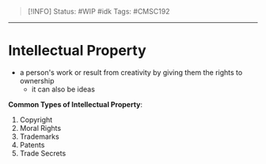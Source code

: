 > [!INFO]
> Status: #WIP #idk 
> Tags: #CMSC192 

----
# Intellectual Property
- a person's work or result from creativity by giving them the rights to ownership
	- it can also be ideas

**Common Types of Intellectual Property**:
1. Copyright
2. Moral Rights
3. Trademarks
4. Patents
5. Trade Secrets


